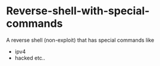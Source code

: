 # Reverse-shell-with-special-commands

A reverse shell (non-exploit) that has special commands like 
- ipv4
- hacked
etc..
